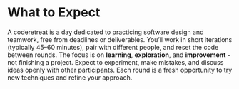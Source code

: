 # What to Expect

A coderetreat is a day dedicated to practicing software design and teamwork, free from deadlines or deliverables. You’ll work in short iterations (typically 45–60 minutes), pair with different people, and reset the code between rounds. The focus is on **learning**, **exploration**, and **improvement** - not finishing a project. Expect to experiment, make mistakes, and discuss ideas openly with other participants. Each round is a fresh opportunity to try new techniques and refine your approach.